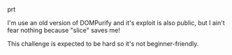 prt

I'm use an old version of DOMPurify and it's exploit is also public, but I ain't fear nothing because "slice" saves me!

This challenge is expected to be hard so it's not beginner-friendly.
